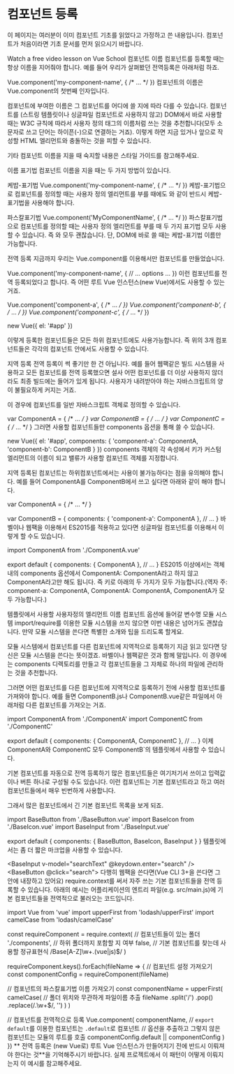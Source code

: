 # 컴포넌트 등록

이 페이지는 여러분이 이미 컴포넌트 기초를 읽었다고 가정하고 쓴 내용입니다. 컴포넌트가 처음이라면 기초 문서를 먼저 읽으시기 바랍니다.

Watch a free video lesson on Vue School
컴포넌트 이름
컴포넌트를 등록할 때는 항상 이름을 지어줘야 합니다. 예를 들어 우리가 살펴봤던 전역등록은 아래처럼 하죠.

Vue.component('my-component-name', { /* ... */ })
컴포넌트의 이름은 Vue.component의 첫번째 인자입니다.

컴포넌트에 부여한 이름은 그 컴포넌트를 어디에 쓸 지에 따라 다를 수 있습니다. 컴포넌트를 (스트링 템플릿이나 싱글파일 컴포넌트로 사용하지 않고) DOM에서 바로 사용할 때는 W3C 규칙에 따라서 사용자 정의 태그의 이름처럼 쓰는 것을 추천합니다(모두 소문자로 쓰고 단어는 하이픈(-)으로 연결하는 거죠). 이렇게 하면 지금 있거나 앞으로 작성할 HTML 엘리먼트와 충돌하는 것을 피할 수 있습니다.

기타 컴포넌트 이름을 지을 때 숙지할 내용은 스타일 가이드를 참고해주세요.

이름 표기법
컴포넌트 이름을 지을 때는 두 가지 방법이 있습니다.

케밥-표기법
Vue.component('my-component-name', { /* ... */ })
케밥-표기법으로 컴포넌트를 정의할 때는 사용자 정의 엘리먼트를 부를 때에도 <my-component-name>와 같이 반드시 케밥-표기법을 사용해야 합니다.

파스칼표기법
Vue.component('MyComponentName', { /* ... */ })
파스칼표기법으로 컴포넌트를 정의할 때는 사용자 정의 엘리먼트를 부를 때 두 가지 표기법 모두 사용할 수 있습니다. 즉 <my-component-name>와 <MyComponentName> 모두 괜찮습니다. 단, DOM에 바로 쓸 때는 케밥-표기법 이름만 가능합니다.

전역 등록
지금까지 우리는 Vue.component를 이용해서만 컴포넌트를 만들었습니다.

Vue.component('my-component-name', {
  // ... options ...
})
이런 컴포넌트를 전역 등록되었다고 합니다. 즉 어떤 루트 Vue 인스턴스(new Vue)에서도 사용할 수 있는 거죠.

Vue.component('component-a', { /* ... */ })
Vue.component('component-b', { /* ... */ })
Vue.component('component-c', { /* ... */ })

new Vue({ el: '#app' })
<div id="app">
  <component-a></component-a>
  <component-b></component-b>
  <component-c></component-c>
</div>
이렇게 등록한 컴포넌트들은 모든 하위 컴포넌트에도 사용가능합니다. 즉 위의 3개 컴포넌트들은 각각의 컴포넌트 안에서도 사용할 수 있습니다.

지역 등록
전역 등록이 썩 좋기만 한 건 아닙니다. 예를 들어 웹팩같은 빌드 시스템을 사용하고 모든 컴포넌트를 전역 등록했으면 설사 어떤 컴포넌트를 더 이상 사용하지 않더라도 최종 빌드에는 들어가 있게 됩니다. 사용자가 내려받아야 하는 자바스크립트의 양이 불필요하게 커지는 거죠.

이 경우에 컴포넌트를 일반 자바스크립트 객체로 정의할 수 있습니다.

var ComponentA = { /* ... */ }
var ComponentB = { /* ... */ }
var ComponentC = { /* ... */ }
그러면 사용할 컴포넌트들만 components 옵션을 통해 쓸 수 있습니다.

new Vue({
  el: '#app',
  components: {
    'component-a': ComponentA,
    'component-b': ComponentB
  }
})
components 객체의 각 속성에서 키가 커스텀 엘리먼트의 이름이 되고 밸류가 사용할 컴포넌트 객체를 지정합니다.

지역 등록된 컴포넌트는 하위컴포넌트에서는 사용이 불가능하다는 점을 유의해야 합니다. 예를 들어 ComponentA를 ComponentB에서 쓰고 싶다면 아래와 같이 해야 합니다.

var ComponentA = { /* ... */ }

var ComponentB = {
  components: {
    'component-a': ComponentA
  },
  // ...
}
바벨이나 웹팩을 이용해서 ES2015를 적용하고 있다면 싱글파일 컴포넌트를 이용해서 이렇게 할 수도 있습니다.

import ComponentA from './ComponentA.vue'

export default {
  components: {
    ComponentA
  },
  // ...
}
ES2015 이상에서는 객체 내의 components 옵션에서 ComponentA: ComponentA라고 하지 않고 ComponentA라고만 해도 됩니다. 즉 키로 아래의 두 가지가 모두 가능합니다.(역자 주: component-a: ComponentA, ComponentA: ComponentA, ComponentA가 모두 가능합니다.)

템플릿에서 사용할 사용자정의 엘리먼트 이름
컴포넌트 옵션에 들어갈 변수명
모듈 시스템
import/require를 이용한 모듈 시스템을 쓰지 않으면 이번 내용은 넘어가도 괜찮습니다. 만약 모듈 시스템을 쓴다면 특별한 소개와 팁을 드리도록 할게요.

모듈 시스템에서 컴포넌트를 다른 컴포넌트에 지역적으로 등록하기
지금 읽고 있다면 당신은 모듈 시스템을 쓴다는 뜻이겠죠. 바벨이나 웹팩같은 것과 함께 말입니다. 이 경우에는 components 디렉토리를 만들고 각 컴포넌트들을 그 자체로 하나의 파일에 관리하는 것을 추천합니다.

그러면 어떤 컴포넌트를 다른 컴포넌트에 지역적으로 등록하기 전에 사용할 컴포넌트를 가져와야 합니다. 예를 들면 ComponentB.js나 ComponentB.vue같은 파일에서 아래처럼 다른 컴포넌트를 가져오는 거죠.

import ComponentA from './ComponentA'
import ComponentC from './ComponentC'

export default {
  components: {
    ComponentA,
    ComponentC
  },
  // ...
}
이제 ComponentA와 ComponentC 모두 ComponentB`의 템플릿에서 사용할 수 있습니다.

기본 컴포넌트를 자동으로 전역 등록하기
많은 컴포넌트들은 여기저기서 쓰이고 입력값이나 버튼 하나로 구성될 수도 있습니다. 이런 컴포넌트는 기본 컴포넌트라고 하고 여러 컴포넌트들에서 매우 빈번하게 사용합니다.

그래서 많은 컴포넌트에서 긴 기본 컴포넌트 목록을 보게 되죠.

import BaseButton from './BaseButton.vue'
import BaseIcon from './BaseIcon.vue'
import BaseInput from './BaseInput.vue'

export default {
  components: {
    BaseButton,
    BaseIcon,
    BaseInput
  }
}
템플릿에서는 좀 더 짧은 마크업을 사용할 수 있습니다.

<BaseInput
  v-model="searchText"
  @keydown.enter="search"
/>
<BaseButton @click="search">
  <BaseIcon name="search"/>
</BaseButton>
다행히 웹팩을 쓴다면(Vue CLI 3+을 쓴다면 그 안에 내장하고 있어요) require.context를 써서 자주 쓰는 기본 컴포넌트들을 전역 등록할 수 있습니다. 아래의 예시는 어플리케이션의 엔트리 파일(e.g. src/main.js)에 기본 컴포넌트들을 전역적으로 불러오는 코드입니다.

import Vue from 'vue'
import upperFirst from 'lodash/upperFirst'
import camelCase from 'lodash/camelCase'

const requireComponent = require.context(
  // 컴포넌트들이 있는 폴더
  './components',
  // 하위 폴더까지 포함할 지 여부
  false,
  // 기본 컴포넌트를 찾는데 사용할 정규표현식
  /Base[A-Z]\w+\.(vue|js)$/
)

requireComponent.keys().forEach(fileName => {
  // 컴포넌트 설정 가져오기
  const componentConfig = requireComponent(fileName)

  // 컴포넌트의 파스칼표기법 이름 가져오기
  const componentName = upperFirst(
    camelCase(
      // 폴더 위치와 무관하게 파일이름 추출
      fileName
        .split('/')
        .pop()
        .replace(/\.\w+$/, '')
    )
  )

  // 컴포넌트를 전역적으로 등록
  Vue.component(
    componentName,
    // `export default`를 이용한 컴포넌트는 `.default`로 컴포넌트
    // 옵션을 추출하고 그렇지 않은 컴포넌트는 모듈의 루트를 호출
    componentConfig.default || componentConfig
  )
})
** 전역 등록은 (new Vue로) 루트 Vue 인스턴스가 만들어지기 전에 반드시 이뤄져야 한다는 것**을 기억해주시기 바랍니다. 실제 프로젝트에서 이 패턴이 어떻게 이뤄지는지 이 예시를 참고해주세요.